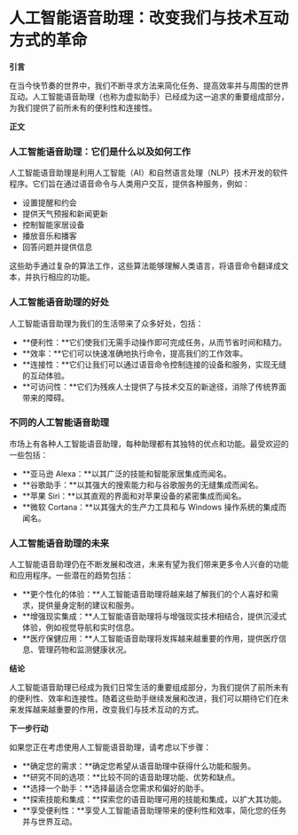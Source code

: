 # 人工智能语音助理：改变我们与技术互动方式的革命

**引言**

在当今快节奏的世界中，我们不断寻求方法来简化任务、提高效率并与周围的世界互动。人工智能语音助理（也称为虚拟助手）已经成为这一追求的重要组成部分，为我们提供了前所未有的便利性和连接性。

**正文**

### 人工智能语音助理：它们是什么以及如何工作

人工智能语音助理是利用人工智能（AI）和自然语言处理（NLP）技术开发的软件程序。它们旨在通过语音命令与人类用户交互，提供各种服务，例如：

- 设置提醒和约会
- 提供天气预报和新闻更新
- 控制智能家居设备
- 播放音乐和播客
- 回答问题并提供信息

这些助手通过复杂的算法工作，这些算法能够理解人类语言，将语音命令翻译成文本，并执行相应的功能。

### 人工智能语音助理的好处

人工智能语音助理为我们的生活带来了众多好处，包括：

- **便利性：**它们使我们无需手动操作即可完成任务，从而节省时间和精力。
- **效率：**它们可以快速准确地执行命令，提高我们的工作效率。
- **连接性：**它们让我们可以通过语音命令控制连接的设备和服务，实现无缝的互动体验。
- **可访问性：**它们为残疾人士提供了与技术交互的新途径，消除了传统界面带来的障碍。

### 不同的人工智能语音助理

市场上有各种人工智能语音助理，每种助理都有其独特的优点和功能。最受欢迎的一些包括：

- **亚马逊 Alexa：**以其广泛的技能和智能家居集成而闻名。
- **谷歌助手：**以其强大的搜索能力和与谷歌服务的无缝集成而闻名。
- **苹果 Siri：**以其直观的界面和对苹果设备的紧密集成而闻名。
- **微软 Cortana：**以其强大的生产力工具和与 Windows 操作系统的集成而闻名。

### 人工智能语音助理的未来

人工智能语音助理仍在不断发展和改进，未来有望为我们带来更多令人兴奋的功能和应用程序。一些潜在的趋势包括：

- **更个性化的体验：**人工智能语音助理将越来越了解我们的个人喜好和需求，提供量身定制的建议和服务。
- **增强现实集成：**人工智能语音助理将与增强现实技术相结合，提供沉浸式体验，例如视觉导航和实时信息。
- **医疗保健应用：**人工智能语音助理将发挥越来越重要的作用，提供医疗信息、管理药物和监测健康状况。

**结论**

人工智能语音助理已经成为我们日常生活的重要组成部分，为我们提供了前所未有的便利性、效率和连接性。随着这些助手继续发展和改进，我们可以期待它们在未来发挥越来越重要的作用，改变我们与技术互动的方式。

**下一步行动**

如果您正在考虑使用人工智能语音助理，请考虑以下步骤：

- **确定您的需求：**确定您希望从语音助理中获得什么功能和服务。
- **研究不同的选项：**比较不同的语音助理功能、优势和缺点。
- **选择一个助手：**选择最适合您需求和偏好的助手。
- **探索技能和集成：**探索您的语音助理可用的技能和集成，以扩大其功能。
- **享受便利性：**享受人工智能语音助理带来的便利性和效率，简化您的任务并与世界互动。
